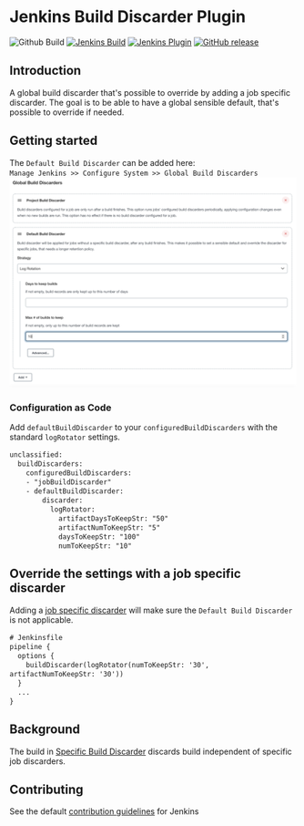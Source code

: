 
# Jenkins Build Discarder Plugin
![Github Build](https://github.com/jenkinsci/build-discarder-plugin/workflows/Build/badge.svg?branch=master)
[![Jenkins Build](https://ci.jenkins.io/job/Plugins/job/build-discarder-plugin/job/master/badge/icon)](https://ci.jenkins.io/job/Plugins/job/build-discarder-plugin/job/master/)
[![Jenkins Plugin](https://img.shields.io/jenkins/plugin/v/build-discarder.svg)](https://plugins.jenkins.io/build-discarder)
[![GitHub release](https://img.shields.io/github/release/jenkinsci/build-discarder-plugin.svg?label=changelog)](https://github.com/jenkinsci/build-discarder-plugin/releases/latest)

## Introduction
A global build discarder that's possible to override by adding a job
specific discarder. The goal is to be able to have a global sensible default, that's possible to override if needed.

## Getting started
The `Default Build Discarder` can be added here:   
`Manage Jenkins >> Configure System >> Global Build Discarders`
![Alt text](docs/img/configure-default-discarder.png?raw=true "Title")

### Configuration as Code
Add `defaultBuildDiscarder` to your `configuredBuildDiscarders` with the standard `logRotator` settings.
```
unclassified:
  buildDiscarders:
    configuredBuildDiscarders:
    - "jobBuildDiscarder"
    - defaultBuildDiscarder:
        discarder:
          logRotator:
            artifactDaysToKeepStr: "50"
            artifactNumToKeepStr: "5"
            daysToKeepStr: "100"
            numToKeepStr: "10"
```

## Override the settings with a job specific discarder
Adding a [job specific discarder](https://stackoverflow.com/a/44155346) will
make sure the `Default Build Discarder` is not applicable.
```
# Jenkinsfile
pipeline {
  options {
    buildDiscarder(logRotator(numToKeepStr: '30', artifactNumToKeepStr: '30'))
  }
  ...
}
```

## Background
The build in [Specific Build Discarder](https://github.com/jenkinsci/jenkins/blob/449c5aced523a6e66fe3d6a804e5dbfd5c5c67c6/core/src/main/java/jenkins/model/SimpleGlobalBuildDiscarderStrategy.java)
discards build independent of specific job discarders.

## Contributing
See the default [contribution guidelines](https://github.com/jenkinsci/.github/blob/master/CONTRIBUTING.md) for Jenkins
